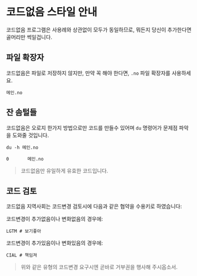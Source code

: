 # 코드없음 스타일 안내

코드없음 프로그램은 사용례와 상관없이 모두가 동일하므로, 뭐든지 당신이 추가한다면 골머리만 썩일겁니다.

## 파일 확장자

코드없음은 파일로 저장하지 않지만, 만약 꼭 해야 한다면, `.no` 파일 확장자를 사용하세요.

```
메인.no
```

## 잔 솜털들

코드없음은 오로지 한가지 방법으로만 코드를 만들수 있어며 `du` 명령어가 문제점 파악을 도와줄 것입니다.

```
du -h 메인.no
```

```
0       메인.no
```

> 코드없음만 유일하게 유효한 코드입니다.

## 코드 검토

코드없음 지역사회는 코드변경 검토시에 다음과 같은 협약을 수용키로 하였습니다:

코드변경이 추가없음이나 변화없음의 경우에:

```
LGTM # 보기좋아
```

코드변경이 추가있음이나 변화있음의 경우에:

```
CIAL # 책임져
```

> 위와 같은 유형의 코드변경 요구시엔 곧바로 거부권을 행사해 주시옵소서.
